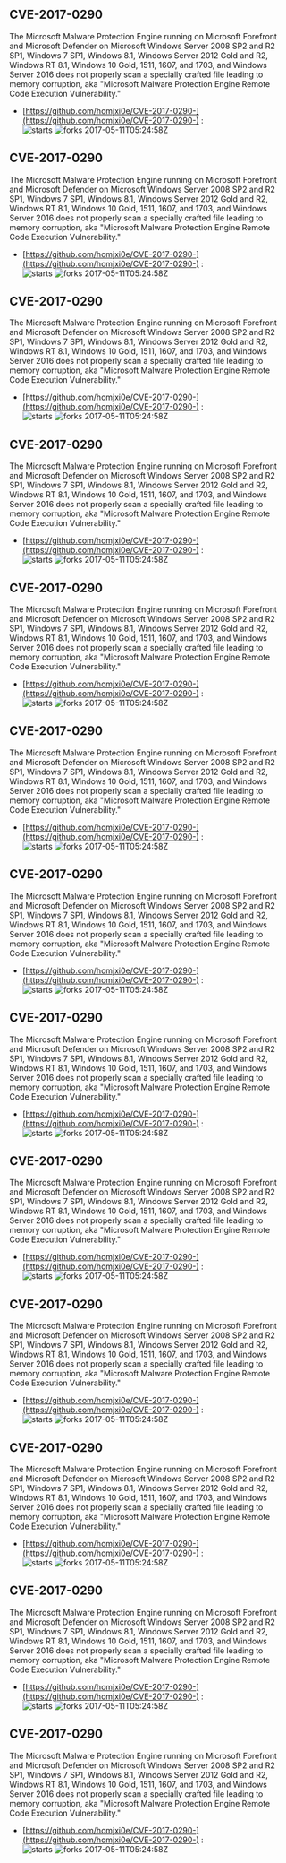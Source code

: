 ## CVE-2017-0290
 The Microsoft Malware Protection Engine running on Microsoft Forefront and Microsoft Defender on Microsoft Windows Server 2008 SP2 and R2 SP1, Windows 7 SP1, Windows 8.1, Windows Server 2012 Gold and R2, Windows RT 8.1, Windows 10 Gold, 1511, 1607, and 1703, and Windows Server 2016 does not properly scan a specially crafted file leading to memory corruption, aka "Microsoft Malware Protection Engine Remote Code Execution Vulnerability."

- [https://github.com/homjxi0e/CVE-2017-0290-](https://github.com/homjxi0e/CVE-2017-0290-) :  
![starts](https://img.shields.io/github/stars/homjxi0e/CVE-2017-0290-.svg) 
![forks](https://img.shields.io/github/forks/homjxi0e/CVE-2017-0290-.svg) 
2017-05-11T05:24:58Z

## CVE-2017-0290
 The Microsoft Malware Protection Engine running on Microsoft Forefront and Microsoft Defender on Microsoft Windows Server 2008 SP2 and R2 SP1, Windows 7 SP1, Windows 8.1, Windows Server 2012 Gold and R2, Windows RT 8.1, Windows 10 Gold, 1511, 1607, and 1703, and Windows Server 2016 does not properly scan a specially crafted file leading to memory corruption, aka "Microsoft Malware Protection Engine Remote Code Execution Vulnerability."

- [https://github.com/homjxi0e/CVE-2017-0290-](https://github.com/homjxi0e/CVE-2017-0290-) :  
![starts](https://img.shields.io/github/stars/homjxi0e/CVE-2017-0290-.svg) 
![forks](https://img.shields.io/github/forks/homjxi0e/CVE-2017-0290-.svg) 
2017-05-11T05:24:58Z

## CVE-2017-0290
 The Microsoft Malware Protection Engine running on Microsoft Forefront and Microsoft Defender on Microsoft Windows Server 2008 SP2 and R2 SP1, Windows 7 SP1, Windows 8.1, Windows Server 2012 Gold and R2, Windows RT 8.1, Windows 10 Gold, 1511, 1607, and 1703, and Windows Server 2016 does not properly scan a specially crafted file leading to memory corruption, aka "Microsoft Malware Protection Engine Remote Code Execution Vulnerability."

- [https://github.com/homjxi0e/CVE-2017-0290-](https://github.com/homjxi0e/CVE-2017-0290-) :  
![starts](https://img.shields.io/github/stars/homjxi0e/CVE-2017-0290-.svg) 
![forks](https://img.shields.io/github/forks/homjxi0e/CVE-2017-0290-.svg) 
2017-05-11T05:24:58Z

## CVE-2017-0290
 The Microsoft Malware Protection Engine running on Microsoft Forefront and Microsoft Defender on Microsoft Windows Server 2008 SP2 and R2 SP1, Windows 7 SP1, Windows 8.1, Windows Server 2012 Gold and R2, Windows RT 8.1, Windows 10 Gold, 1511, 1607, and 1703, and Windows Server 2016 does not properly scan a specially crafted file leading to memory corruption, aka "Microsoft Malware Protection Engine Remote Code Execution Vulnerability."

- [https://github.com/homjxi0e/CVE-2017-0290-](https://github.com/homjxi0e/CVE-2017-0290-) :  
![starts](https://img.shields.io/github/stars/homjxi0e/CVE-2017-0290-.svg) 
![forks](https://img.shields.io/github/forks/homjxi0e/CVE-2017-0290-.svg) 
2017-05-11T05:24:58Z

## CVE-2017-0290
 The Microsoft Malware Protection Engine running on Microsoft Forefront and Microsoft Defender on Microsoft Windows Server 2008 SP2 and R2 SP1, Windows 7 SP1, Windows 8.1, Windows Server 2012 Gold and R2, Windows RT 8.1, Windows 10 Gold, 1511, 1607, and 1703, and Windows Server 2016 does not properly scan a specially crafted file leading to memory corruption, aka "Microsoft Malware Protection Engine Remote Code Execution Vulnerability."

- [https://github.com/homjxi0e/CVE-2017-0290-](https://github.com/homjxi0e/CVE-2017-0290-) :  
![starts](https://img.shields.io/github/stars/homjxi0e/CVE-2017-0290-.svg) 
![forks](https://img.shields.io/github/forks/homjxi0e/CVE-2017-0290-.svg) 
2017-05-11T05:24:58Z

## CVE-2017-0290
 The Microsoft Malware Protection Engine running on Microsoft Forefront and Microsoft Defender on Microsoft Windows Server 2008 SP2 and R2 SP1, Windows 7 SP1, Windows 8.1, Windows Server 2012 Gold and R2, Windows RT 8.1, Windows 10 Gold, 1511, 1607, and 1703, and Windows Server 2016 does not properly scan a specially crafted file leading to memory corruption, aka "Microsoft Malware Protection Engine Remote Code Execution Vulnerability."

- [https://github.com/homjxi0e/CVE-2017-0290-](https://github.com/homjxi0e/CVE-2017-0290-) :  
![starts](https://img.shields.io/github/stars/homjxi0e/CVE-2017-0290-.svg) 
![forks](https://img.shields.io/github/forks/homjxi0e/CVE-2017-0290-.svg) 
2017-05-11T05:24:58Z

## CVE-2017-0290
 The Microsoft Malware Protection Engine running on Microsoft Forefront and Microsoft Defender on Microsoft Windows Server 2008 SP2 and R2 SP1, Windows 7 SP1, Windows 8.1, Windows Server 2012 Gold and R2, Windows RT 8.1, Windows 10 Gold, 1511, 1607, and 1703, and Windows Server 2016 does not properly scan a specially crafted file leading to memory corruption, aka "Microsoft Malware Protection Engine Remote Code Execution Vulnerability."

- [https://github.com/homjxi0e/CVE-2017-0290-](https://github.com/homjxi0e/CVE-2017-0290-) :  
![starts](https://img.shields.io/github/stars/homjxi0e/CVE-2017-0290-.svg) 
![forks](https://img.shields.io/github/forks/homjxi0e/CVE-2017-0290-.svg) 
2017-05-11T05:24:58Z

## CVE-2017-0290
 The Microsoft Malware Protection Engine running on Microsoft Forefront and Microsoft Defender on Microsoft Windows Server 2008 SP2 and R2 SP1, Windows 7 SP1, Windows 8.1, Windows Server 2012 Gold and R2, Windows RT 8.1, Windows 10 Gold, 1511, 1607, and 1703, and Windows Server 2016 does not properly scan a specially crafted file leading to memory corruption, aka "Microsoft Malware Protection Engine Remote Code Execution Vulnerability."

- [https://github.com/homjxi0e/CVE-2017-0290-](https://github.com/homjxi0e/CVE-2017-0290-) :  
![starts](https://img.shields.io/github/stars/homjxi0e/CVE-2017-0290-.svg) 
![forks](https://img.shields.io/github/forks/homjxi0e/CVE-2017-0290-.svg) 
2017-05-11T05:24:58Z

## CVE-2017-0290
 The Microsoft Malware Protection Engine running on Microsoft Forefront and Microsoft Defender on Microsoft Windows Server 2008 SP2 and R2 SP1, Windows 7 SP1, Windows 8.1, Windows Server 2012 Gold and R2, Windows RT 8.1, Windows 10 Gold, 1511, 1607, and 1703, and Windows Server 2016 does not properly scan a specially crafted file leading to memory corruption, aka "Microsoft Malware Protection Engine Remote Code Execution Vulnerability."

- [https://github.com/homjxi0e/CVE-2017-0290-](https://github.com/homjxi0e/CVE-2017-0290-) :  
![starts](https://img.shields.io/github/stars/homjxi0e/CVE-2017-0290-.svg) 
![forks](https://img.shields.io/github/forks/homjxi0e/CVE-2017-0290-.svg) 
2017-05-11T05:24:58Z

## CVE-2017-0290
 The Microsoft Malware Protection Engine running on Microsoft Forefront and Microsoft Defender on Microsoft Windows Server 2008 SP2 and R2 SP1, Windows 7 SP1, Windows 8.1, Windows Server 2012 Gold and R2, Windows RT 8.1, Windows 10 Gold, 1511, 1607, and 1703, and Windows Server 2016 does not properly scan a specially crafted file leading to memory corruption, aka "Microsoft Malware Protection Engine Remote Code Execution Vulnerability."

- [https://github.com/homjxi0e/CVE-2017-0290-](https://github.com/homjxi0e/CVE-2017-0290-) :  
![starts](https://img.shields.io/github/stars/homjxi0e/CVE-2017-0290-.svg) 
![forks](https://img.shields.io/github/forks/homjxi0e/CVE-2017-0290-.svg) 
2017-05-11T05:24:58Z

## CVE-2017-0290
 The Microsoft Malware Protection Engine running on Microsoft Forefront and Microsoft Defender on Microsoft Windows Server 2008 SP2 and R2 SP1, Windows 7 SP1, Windows 8.1, Windows Server 2012 Gold and R2, Windows RT 8.1, Windows 10 Gold, 1511, 1607, and 1703, and Windows Server 2016 does not properly scan a specially crafted file leading to memory corruption, aka "Microsoft Malware Protection Engine Remote Code Execution Vulnerability."

- [https://github.com/homjxi0e/CVE-2017-0290-](https://github.com/homjxi0e/CVE-2017-0290-) :  
![starts](https://img.shields.io/github/stars/homjxi0e/CVE-2017-0290-.svg) 
![forks](https://img.shields.io/github/forks/homjxi0e/CVE-2017-0290-.svg) 
2017-05-11T05:24:58Z

## CVE-2017-0290
 The Microsoft Malware Protection Engine running on Microsoft Forefront and Microsoft Defender on Microsoft Windows Server 2008 SP2 and R2 SP1, Windows 7 SP1, Windows 8.1, Windows Server 2012 Gold and R2, Windows RT 8.1, Windows 10 Gold, 1511, 1607, and 1703, and Windows Server 2016 does not properly scan a specially crafted file leading to memory corruption, aka "Microsoft Malware Protection Engine Remote Code Execution Vulnerability."

- [https://github.com/homjxi0e/CVE-2017-0290-](https://github.com/homjxi0e/CVE-2017-0290-) :  
![starts](https://img.shields.io/github/stars/homjxi0e/CVE-2017-0290-.svg) 
![forks](https://img.shields.io/github/forks/homjxi0e/CVE-2017-0290-.svg) 
2017-05-11T05:24:58Z

## CVE-2017-0290
 The Microsoft Malware Protection Engine running on Microsoft Forefront and Microsoft Defender on Microsoft Windows Server 2008 SP2 and R2 SP1, Windows 7 SP1, Windows 8.1, Windows Server 2012 Gold and R2, Windows RT 8.1, Windows 10 Gold, 1511, 1607, and 1703, and Windows Server 2016 does not properly scan a specially crafted file leading to memory corruption, aka "Microsoft Malware Protection Engine Remote Code Execution Vulnerability."

- [https://github.com/homjxi0e/CVE-2017-0290-](https://github.com/homjxi0e/CVE-2017-0290-) :  
![starts](https://img.shields.io/github/stars/homjxi0e/CVE-2017-0290-.svg) 
![forks](https://img.shields.io/github/forks/homjxi0e/CVE-2017-0290-.svg) 
2017-05-11T05:24:58Z

